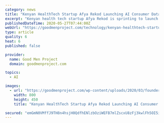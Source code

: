 ```yaml
---
category: news
title: "Kenyan HealthTech Startup Afya Rekod Launching AI Consumer Data Driven Platform in support of Global Efforts to Curb Corona Pandemic!"
excerpt: "Kenyan health tech startup Afya Rekod is sprinting to launch its AI and Blockchain built consumer driven health data platform amidst the corona virus pandemic in support of global"
publishedDateTime: 2020-05-27T07:44:00Z
webUrl: "https://goodmenproject.com/technology/kenyan-healthtech-startup-afya-rekod-launching-ai-consumer-data-driven-platform-in-support-of-global-efforts-to-curb-corona-pandemic/"
type: article
quality: 6
heat: 6
published: false

provider:
  name: Good Men Project
  domain: goodmenproject.com

topics:
  - AI

images:
  - url: "https://goodmenproject.com/wp-content/uploads/2020/03/founder-1.jpg"
    width: 800
    height: 450
    title: "Kenyan HealthTech Startup Afya Rekod Launching AI Consumer Data Driven Platform in support of Global Efforts to Curb Corona Pandemic!"

secured: "emGmN0VMffJ9TH8n4hsjH0QdfhENlzbOziWEFB7mlZscxU8zFj3kwlFh5OI5ikHkNN+qQbJPczwA4ltfuMDbXoagB5zTy+kBIzoHGzIT86mERIX00naLY+FzLb5GtkrPmyxtAwx9t/+5FTzj4By8r3uis0sG921ItRbCiXHaiXKT9USeBGrFewFZLNN2NAjWYYe5ocyii7Ql0oiladCre/wTIOFTaBs+X7fwBhxjwModeGVvB738L/5LuwhmENLlEJZ7bsvkCn/xvjo1Kvh+S6Ai9t6QEAgKJwWyMvq84VgNSUnCDlUIZdTYszOk9ZLl;wzBwrheSBO1jHtPR7hGedA=="
---
```


